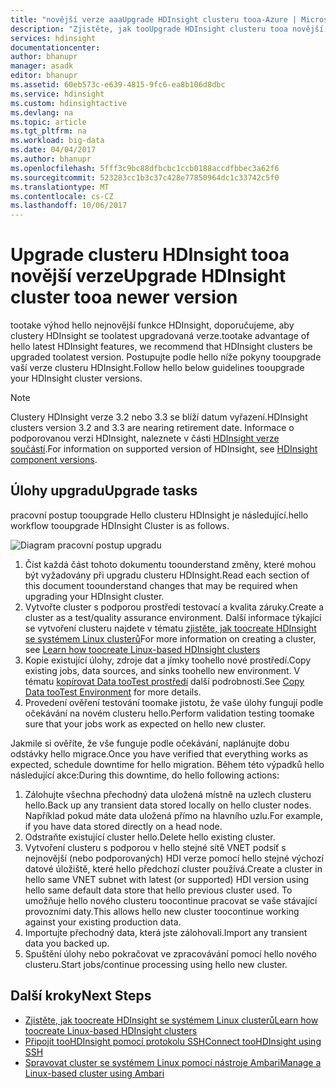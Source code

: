 ```yaml
---
title: "novější verze aaaUpgrade HDInsight clusteru tooa-Azure | Microsoft Docs"
description: "Zjistěte, jak tooUpgrade HDInsight clusteru tooa novější verze."
services: hdinsight
documentationcenter: 
author: bhanupr
manager: asadk
editor: bhanupr
ms.assetid: 60eb573c-e639-4815-9fc6-ea8b106d8dbc
ms.service: hdinsight
ms.custom: hdinsightactive
ms.devlang: na
ms.topic: article
ms.tgt_pltfrm: na
ms.workload: big-data
ms.date: 04/04/2017
ms.author: bhanupr
ms.openlocfilehash: 5fff3c9bc88dfbcbc1ccb0188accdfbbec3a62f6
ms.sourcegitcommit: 523283cc1b3c37c428e77850964dc1c33742c5f0
ms.translationtype: MT
ms.contentlocale: cs-CZ
ms.lasthandoff: 10/06/2017
---
```

# <a name="upgrade-hdinsight-cluster-tooa-newer-version"></a><span data-ttu-id="a1009-103">Upgrade clusteru HDInsight tooa novější verze</span><span class="sxs-lookup"><span data-stu-id="a1009-103">Upgrade HDInsight cluster tooa newer version</span></span>
<span data-ttu-id="a1009-104">tootake výhod hello nejnovější funkce HDInsight, doporučujeme, aby clustery HDInsight se toolatest upgradovaná verze.</span><span class="sxs-lookup"><span data-stu-id="a1009-104">tootake advantage of hello latest HDInsight features, we recommend that HDInsight clusters be upgraded toolatest version.</span></span> <span data-ttu-id="a1009-105">Postupujte podle hello níže pokyny tooupgrade vaší verze clusteru HDInsight.</span><span class="sxs-lookup"><span data-stu-id="a1009-105">Follow hello below guidelines tooupgrade your HDInsight cluster versions.</span></span>

> [!NOTE]
> <span data-ttu-id="a1009-106">Clustery HDInsight verze 3.2 nebo 3.3 se blíží datum vyřazení.</span><span class="sxs-lookup"><span data-stu-id="a1009-106">HDInsight clusters version 3.2 and 3.3 are nearing retirement date.</span></span> <span data-ttu-id="a1009-107">Informace o podporovanou verzi HDInsight, naleznete v části [HDInsight verze součástí](hdinsight-component-versioning.md#supported-hdinsight-versions).</span><span class="sxs-lookup"><span data-stu-id="a1009-107">For information on supported version of HDInsight, see [HDInsight component versions](hdinsight-component-versioning.md#supported-hdinsight-versions).</span></span>
>
>

## <a name="upgrade-tasks"></a><span data-ttu-id="a1009-108">Úlohy upgradu</span><span class="sxs-lookup"><span data-stu-id="a1009-108">Upgrade tasks</span></span>
<span data-ttu-id="a1009-109">pracovní postup tooupgrade Hello clusteru HDInsight je následující.</span><span class="sxs-lookup"><span data-stu-id="a1009-109">hello workflow tooupgrade HDInsight Cluster is as follows.</span></span>

![Diagram pracovní postup upgradu](./media/hdinsight-upgrade-cluster/upgrade-workflow.png)

1. <span data-ttu-id="a1009-111">Číst každá část tohoto dokumentu toounderstand změny, které mohou být vyžadovány při upgradu clusteru HDInsight.</span><span class="sxs-lookup"><span data-stu-id="a1009-111">Read each section of this document toounderstand changes that may be required when upgrading your HDInsight cluster.</span></span>
2. <span data-ttu-id="a1009-112">Vytvořte cluster s podporou prostředí testovací a kvalita záruky.</span><span class="sxs-lookup"><span data-stu-id="a1009-112">Create a cluster as a test/quality assurance environment.</span></span> <span data-ttu-id="a1009-113">Další informace týkající se vytvoření clusteru najdete v tématu [zjistěte, jak toocreate HDInsight se systémem Linux clusterů](hdinsight-hadoop-provision-linux-clusters.md)</span><span class="sxs-lookup"><span data-stu-id="a1009-113">For more information on creating a cluster, see [Learn how toocreate Linux-based HDInsight clusters](hdinsight-hadoop-provision-linux-clusters.md)</span></span>
3. <span data-ttu-id="a1009-114">Kopie existující úlohy, zdroje dat a jímky toohello nové prostředí.</span><span class="sxs-lookup"><span data-stu-id="a1009-114">Copy existing jobs, data sources, and sinks toohello new environment.</span></span> <span data-ttu-id="a1009-115">V tématu [kopírovat Data tooTest prostředí](hdinsight-migrate-from-windows-to-linux.md#copy-data-to-the-test-environment) další podrobnosti.</span><span class="sxs-lookup"><span data-stu-id="a1009-115">See [Copy Data tooTest Environment](hdinsight-migrate-from-windows-to-linux.md#copy-data-to-the-test-environment) for more details.</span></span>
4. <span data-ttu-id="a1009-116">Provedení ověření testování toomake jistotu, že vaše úlohy fungují podle očekávání na novém clusteru hello.</span><span class="sxs-lookup"><span data-stu-id="a1009-116">Perform validation testing toomake sure that your jobs work as expected on hello new cluster.</span></span>


<span data-ttu-id="a1009-117">Jakmile si ověříte, že vše funguje podle očekávání, naplánujte dobu odstávky hello migrace.</span><span class="sxs-lookup"><span data-stu-id="a1009-117">Once you have verified that everything works as expected, schedule downtime for hello migration.</span></span> <span data-ttu-id="a1009-118">Během této výpadků hello následující akce:</span><span class="sxs-lookup"><span data-stu-id="a1009-118">During this downtime, do hello following actions:</span></span>

1.  <span data-ttu-id="a1009-119">Zálohujte všechna přechodný data uložená místně na uzlech clusteru hello.</span><span class="sxs-lookup"><span data-stu-id="a1009-119">Back up any transient data stored locally on hello cluster nodes.</span></span> <span data-ttu-id="a1009-120">Například pokud máte data uložená přímo na hlavního uzlu.</span><span class="sxs-lookup"><span data-stu-id="a1009-120">For example, if you have data stored directly on a head node.</span></span>
2.  <span data-ttu-id="a1009-121">Odstraňte existující cluster hello.</span><span class="sxs-lookup"><span data-stu-id="a1009-121">Delete hello existing cluster.</span></span>
3.  <span data-ttu-id="a1009-122">Vytvoření clusteru s podporou v hello stejné sítě VNET podsíť s nejnovější (nebo podporovaných) HDI verze pomocí hello stejné výchozí datové úložiště, které hello předchozí cluster používá.</span><span class="sxs-lookup"><span data-stu-id="a1009-122">Create a cluster in hello same VNET subnet with latest (or supported) HDI version using hello same default data store that hello previous cluster used.</span></span> <span data-ttu-id="a1009-123">To umožňuje hello nového clusteru toocontinue pracovat se vaše stávající provozními daty.</span><span class="sxs-lookup"><span data-stu-id="a1009-123">This allows hello new cluster toocontinue working against your existing production data.</span></span>
4.  <span data-ttu-id="a1009-124">Importujte přechodný data, která jste zálohovali.</span><span class="sxs-lookup"><span data-stu-id="a1009-124">Import any transient data you backed up.</span></span>
5.  <span data-ttu-id="a1009-125">Spuštění úlohy nebo pokračovat ve zpracovávání pomocí hello nového clusteru.</span><span class="sxs-lookup"><span data-stu-id="a1009-125">Start jobs/continue processing using hello new cluster.</span></span>

## <a name="next-steps"></a><span data-ttu-id="a1009-126">Další kroky</span><span class="sxs-lookup"><span data-stu-id="a1009-126">Next Steps</span></span>
* [<span data-ttu-id="a1009-127">Zjistěte, jak toocreate HDInsight se systémem Linux clusterů</span><span class="sxs-lookup"><span data-stu-id="a1009-127">Learn how toocreate Linux-based HDInsight clusters</span></span>](hdinsight-hadoop-provision-linux-clusters.md)
* [<span data-ttu-id="a1009-128">Připojit tooHDInsight pomocí protokolu SSH</span><span class="sxs-lookup"><span data-stu-id="a1009-128">Connect tooHDInsight using SSH</span></span>](hdinsight-hadoop-linux-use-ssh-unix.md)
* [<span data-ttu-id="a1009-129">Spravovat cluster se systémem Linux pomocí nástroje Ambari</span><span class="sxs-lookup"><span data-stu-id="a1009-129">Manage a Linux-based cluster using Ambari</span></span>](hdinsight-hadoop-manage-ambari.md)

